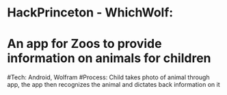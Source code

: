 # HackPrinceton - WhichWolf:
# An app for Zoos to provide information on animals for children
#Tech: Android, Wolfram
#Process: Child takes photo of animal through app, the app then recognizes the animal and dictates back information on it

